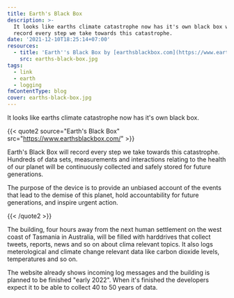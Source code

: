 ```yaml
---
title: Earth's Black Box
description: >-
  It looks like earths climate catastrophe now has it's own black box which will
  record every step we take towards this catastrophe.
date: '2021-12-10T18:25:14+07:00'
resources:
  - title: 'Earth''s Black Box by [earthsblackbox.com](https://www.earthsblackbox.com/)'
    src: earths-black-box.jpg
tags:
  - link
  - earth
  - logging
fmContentType: blog
cover: earths-black-box.jpg
---
```


It looks like earths climate catastrophe now has it's own black box.

{{< quote2 source="Earth's Black Box" src="<https://www.earthsblackbox.com/>" >}}

Earth's Black Box will record every step we take towards this catastrophe. Hundreds of data sets, measurements and interactions relating to the health of our planet will be continuously collected and safely stored for future generations.

The purpose of the device is to provide an unbiased account of the events that lead to the demise of this planet, hold accountability for future generations, and inspire urgent action.

{{< /quote2 >}}

The building, four hours away from the next human settlement on the west coast of Tasmania in Australia, will be filled with harddrives that collect tweets, reports, news and so on about clima relevant topics. It also logs meterological and climate change relevant data like carbon dioxide levels, temperatures and so on.

The website already shows incoming log messages and the building is planned to be finished "early 2022". When it's finished the developers expect it to be able to collect 40 to 50 years of data.
